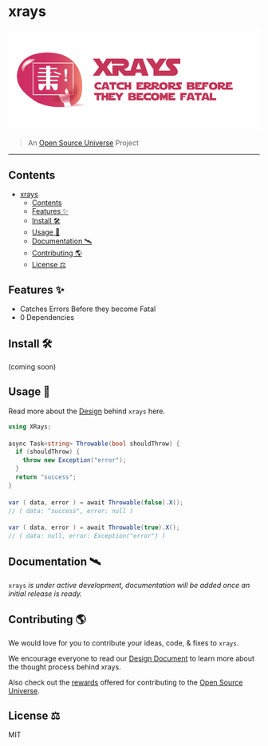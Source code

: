 # xrays

![Xrays — Catch Errors before they become Fatal](assets/xrays.png)

> An [Open Source Universe](https://github.com/intellibus/approach) Project

---

## Contents

- [xrays](#xrays)
  - [Contents](#contents)
  - [Features ✨](#features-)
  - [Install 🛠](#install-)
  - [Usage 🔭](#usage-)
  - [Documentation 🛰](#documentation-)
  - [Contributing 🌎](#contributing-)
  - [License ⚖️](#license-️)

## Features ✨

- Catches Errors Before they become Fatal
- 0 Dependencies

## Install 🛠

(coming soon)

## Usage 🔭

Read more about the [Design](https://github.com/intellibus/xrays/blob/main/DESIGN.md) behind `xrays` here.

```cs
using XRays;

async Task<string> Throwable(bool shouldThrow) {
  if (shouldThrow) {
    throw new Exception("error");
  }
  return "success";
}

var ( data, error ) = await Throwable(false).X();
// ( data: "success", error: null )

var ( data, error ) = await Throwable(true).X();
// ( data: null, error: Exception("error") )
```

## Documentation 🛰

`xrays` *is under active development, documentation will be added once an initial release is ready.*

## Contributing 🌎

We would love for you to contribute your ideas, code, & fixes to `xrays`.

We encourage everyone to read our [Design Document](https://github.com/intellibus/xrays/blob/main/DESIGN.md) to learn more about the thought process behind xrays.

Also check out the [rewards](https://github.com/intellibus/approach/blob/main/REWARDS.md) offered for contributing to the [Open Source Universe](https://github.com/intellibus/approach).

## License ⚖️

MIT
